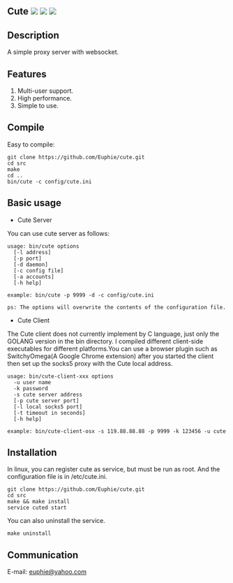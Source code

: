 ## Cute [![](https://img.shields.io/badge/building-passing-green.svg)](http://euphie.me) [![](https://img.shields.io/badge/version-v0.7.1-yellow.svg)](http://euphie.me) [![](https://img.shields.io/badge/beta-yes-red.svg)](http://euphie.me)

## Description

A simple proxy server with websocket.

## Features

1. Multi-user support.
2. High performance.
3. Simple to use.

## Compile

Easy to compile:
```
git clone https://github.com/Euphie/cute.git
cd src
make
cd ..
bin/cute -c config/cute.ini 
```

## Basic usage

* Cute Server

You can use cute server as follows:
```
usage: bin/cute options
  [-l address]
  [-p port]
  [-d daemon]
  [-c config file]
  [-a accounts]
  [-h help]
  
example: bin/cute -p 9999 -d -c config/cute.ini

ps: The options will overwrite the contents of the configuration file. 
```

* Cute Client

The Cute client does not currently implement by C language, just only the GOLANG version in the bin directory. I compiled different client-side executables for different platforms.You can use a browser plugin such as SwitchyOmega(A Google Chrome extension) after you started the client then set up the socks5 proxy with the Cute local address.

```
usage: bin/cute-client-xxx options
  -u user name
  -k password
  -s cute server address
  [-p cute server port]
  [-l local socks5 port]
  [-t timeout in seconds]
  [-h help]
  
example: bin/cute-client-osx -s 119.88.88.88 -p 9999 -k 123456 -u cute
```

## Installation

In linux, you can register cute as service, but must be run as root. And the configuration file is in /etc/cute.ini.
```
git clone https://github.com/Euphie/cute.git
cd src
make && make install
service cuted start
```

You can also uninstall the service.
```
make uninstall
```


## Communication

E-mail: euphie@yahoo.com

